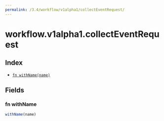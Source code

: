 ```yaml
---
permalink: /3.4/workflow/v1alpha1/collectEventRequest/
---
```


# workflow.v1alpha1.collectEventRequest



## Index

* [`fn withName(name)`](#fn-withname)

## Fields

### fn withName

```ts
withName(name)
```

